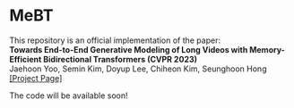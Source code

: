 # MeBT
This repository is an official implementation of the paper:  
**Towards End-to-End Generative Modeling of Long Videos with Memory-Efficient Bidirectional Transformers (CVPR 2023)**  
Jaehoon Yoo, Semin Kim, Doyup Lee, Chiheon Kim, Seunghoon Hong  
[[Project Page]](https://sites.google.com/view/mebt-cvpr2023/home)

The code will be available soon!
